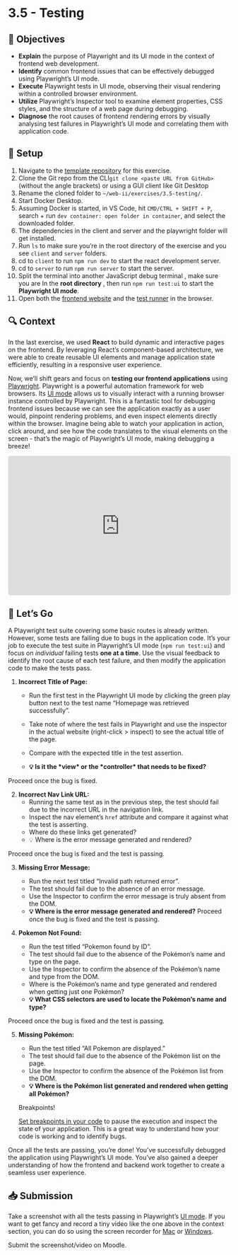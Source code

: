 # 3.5 - Testing

## 🎯 Objectives

- **Explain** the purpose of Playwright and its UI mode in the context of frontend web development.
- **Identify** common frontend issues that can be effectively debugged using Playwright’s UI mode.
- **Execute** Playwright tests in UI mode, observing their visual rendering within a controlled browser environment.
- **Utilize** Playwright’s Inspector tool to examine element properties, CSS styles, and the structure of a web page during debugging.
- **Diagnose** the root causes of frontend rendering errors by visually analysing test failures in Playwright’s UI mode and correlating them with application code.

## 🔨 Setup

1. Navigate to the [template repository](https://github.com/JAC-CS-Web-Programming-II-W25/E3.5-Testing-Template) for this exercise. 
2. Clone the Git repo from the CLI`git clone <paste URL from GitHub>` (without the angle brackets) or using a GUI client like Git Desktop
3. Rename the cloned folder to `~/web-ii/exercises/3.5-testing/`.
4. Start Docker Desktop.
5. Assuming Docker is started, in VS Code, hit `CMD/CTRL + SHIFT + P`, search + run `dev container: open folder in container`, and select the downloaded folder.
6. The dependencies in the client and server and the playwright folder will get installed.
8. Run `ls` to make sure you’re in the root directory of the exercise and you see `client` and `server` folders.
9. cd to `client` to run `npm run dev` to start the react development server.
10. cd to `server` to run `npm run server` to start the server.
11. Split the terminal into another JavaScript debug terminal , make sure you are In the **root directory** , then run `npm run test:ui` to start the **Playwright UI mode**.
12. Open both the [frontend website](http://localhost:5173/) and the [test runner](http://localhost:3001/) in the browser.

## 🔍 Context

In the last exercise, we used **React** to build dynamic and interactive pages on the frontend. By leveraging React’s component-based architecture, we were able to create reusable UI elements and manage application state efficiently, resulting in a responsive user experience.

Now, we’ll shift gears and focus on **testing our frontend applications** using [Playwright](https://playwright.dev/). Playwright is a powerful automation framework for web browsers. Its [UI mode](https://playwright.dev/docs/test-ui-mode) allows us to visually interact with a running browser instance controlled by Playwright. This is a fantastic tool for debugging frontend issues because we can see the application exactly as a user would, pinpoint rendering problems, and even inspect elements directly within the browser. Imagine being able to watch your application in action, click around, and see how the code translates to the visual elements on the screen - that’s the magic of Playwright’s UI mode, making debugging a breeze!

<div style="position:relative; width:100%; height:0px; padding-bottom:62.500%;">
	<iframe allow="fullscreen;autoplay" allowfullscreen height="100%" src="https://pdmelo.github.io/4W6-Winter-2025/images/3.3.1-playwright.mp4" width="100%" style="border:none; width:100%; height:100%; position:absolute; left:0px; top:0px; overflow:hidden; border-radius: 5px; ">
	</iframe>
</div>




## 🚦 Let’s Go

A Playwright test suite covering some basic routes is already written. However, some tests are failing due to bugs in the application code. It’s your job to execute the test suite in Playwright’s UI mode (`npm run test:ui`) and focus on *individual* failing tests **one at a time**. Use the visual feedback to identify the root cause of each test failure, and then modify the application code to make the tests pass.

1. **Incorrect Title of Page:**

   - Run the first test in the Playwright UI mode by clicking the green play button next to the test name “Homepage was retrieved successfully”.

   - Take note of where the test fails in Playwright and use the inspector in the actual website (right-click > inspect) to see the actual title of the page.

   - Compare with the expected title in the test assertion.

   - **💡 Is it the \*view\* or the \*controller\* that needs to be fixed?**


 Proceed once the bug is fixed.

2. **Incorrect Nav Link URL:**
   - Running the same test as in the previous step, the test should fail due to the incorrect URL in the navigation link.
   - Inspect the nav element’s `href` attribute and compare it against what the test is asserting.
   - Where do these links get generated?
   - 💡 Where is the error message generated and rendered?

 Proceed once the bug is fixed and the test is passing.

3. **Missing Error Message:**

   - Run the next test titled “Invalid path returned error”.
   - The test should fail due to the absence of an error message.
   - Use the Inspector to confirm the error message is truly absent from the DOM.
   - **💡 Where is the error message generated and rendered?**
    Proceed once the bug is fixed and the test is passing.
   
4. **Pokemon Not Found:**

   - Run the test titled “Pokemon found by ID”.
   - The test should fail due to the absence of the Pokémon’s name and type on the page.
   - Use the Inspector to confirm the absence of the Pokémon’s name and type from the DOM.
   - Where is the Pokémon’s name and type generated and rendered when getting just one Pokémon?
   - **💡 What CSS selectors are used to locate the Pokémon’s name and type?**

 Proceed once the bug is fixed and the test is passing.

5. **Missing Pokémon:**

   - Run the test titled “All Pokemon are displayed.”
   - The test should fail due to the absence of the Pokémon list on the page.
   - Use the Inspector to confirm the absence of the Pokémon list from the DOM.
   - **💡 Where is the Pokémon list generated and rendered when getting all Pokémon?**

   Breakpoints!

   [Set breakpoints in your code](https://pdmelo.github.io/4W6-Winter-2025/#/Guides/debugging) to pause the execution and inspect the state of your application. This is a great way to understand how your code is working and to identify bugs.

Once all the tests are passing, you’re done! You’ve successfully debugged the application using Playwright’s UI mode. You’ve also gained a deeper understanding of how the frontend and backend work together to create a seamless user experience.

## 📥 Submission

Take a screenshot with all the tests passing in Playwright’s [UI mode](http://localhost:3001/). If you want to get fancy and record a tiny video like the one above in the context section, you can do so using the screen recorder for [Mac](https://support.apple.com/en-us/102618) or [Windows](https://www.microsoft.com/en-us/windows/learning-center/how-to-record-screen-windows-11).

Submit the screenshot/video on Moodle.
